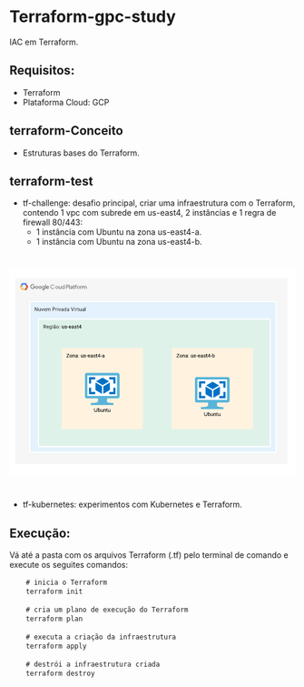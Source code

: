 # Terraform-gpc-study
IAC em Terraform.

## Requisitos:
- Terraform
- Plataforma Cloud: GCP

## terraform-Conceito
- Estruturas bases do Terraform.

## terraform-test
- tf-challenge: desafio principal, criar uma infraestrutura com o Terraform, contendo 1 vpc com subrede em us-east4, 2 instâncias e 1 regra de firewall 80/443:
    - 1 instância com Ubuntu na zona us-east4-a.
    - 1 instância com Ubuntu na zona us-east4-b.
#

<img src="Fluxograma-Desafio3.png">

#

- tf-kubernetes: experimentos com Kubernetes e Terraform.

## Execução:

Vá até a pasta com os arquivos Terraform (.tf) pelo terminal de comando e  execute os seguites comandos:

        # inicia o Terraform
        terraform init

        # cria um plano de execução do Terraform        
        terraform plan

        # executa a criação da infraestrutura
        terraform apply

        # destrói a infraestrutura criada
        terraform destroy
